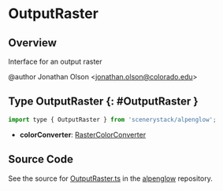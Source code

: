 # OutputRaster

## Overview

Interface for an output raster

@author Jonathan Olson &lt;jonathan.olson@colorado.edu&gt;

## Type OutputRaster {: #OutputRaster }


```js
import type { OutputRaster } from 'scenerystack/alpenglow';
```


- **colorConverter**: [RasterColorConverter](../alpenglow/RasterColorConverter.md)




## Source Code

See the source for [OutputRaster.ts](https://github.com/phetsims/alpenglow/blob/main/js/raster/OutputRaster.ts) in the [alpenglow](https://github.com/phetsims/alpenglow) repository.
